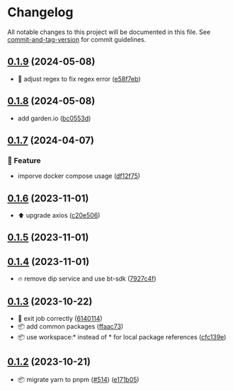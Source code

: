 # Changelog

All notable changes to this project will be documented in this file. See [commit-and-tag-version](https://github.com/absolute-version/commit-and-tag-version) for commit guidelines.

## [0.1.9](https://github.com/demokratie-live/democracy-development/compare/import-plenary-minutes@v0.1.8...import-plenary-minutes@v0.1.9) (2024-05-08)


* 🐛 adjust regex to fix regex error ([e58f7eb](https://github.com/demokratie-live/democracy-development/commit/e58f7eb02dc7d537d7d0883755b8f42c57fed6f1))

## [0.1.8](https://github.com/demokratie-live/democracy-development/compare/import-plenary-minutes@v0.1.7...import-plenary-minutes@v0.1.8) (2024-05-08)


* add garden.io ([bc0553d](https://github.com/demokratie-live/democracy-development/commit/bc0553d2dbae414c2d9f418dc06530bcc2ea82e7))

## [0.1.7](https://github.com/demokratie-live/democracy-development/compare/import-plenary-minutes@v0.1.6...import-plenary-minutes@v0.1.7) (2024-04-07)


### 🚀 Feature

* imporve docker compose usage ([df12f75](https://github.com/demokratie-live/democracy-development/commit/df12f751199dc85ac0ca7d9425d09faf3af836ea))

## [0.1.6](https://github.com/demokratie-live/democracy-development/compare/import-plenary-minutes@v0.1.5...import-plenary-minutes@v0.1.6) (2023-11-01)


* ⬆️ upgrade axios ([c20e506](https://github.com/demokratie-live/democracy-development/commit/c20e5065941172d6b4876b3927167d35d58ba38d))

## [0.1.5](https://github.com/demokratie-live/democracy-development/compare/import-plenary-minutes@v0.1.4...import-plenary-minutes@v0.1.5) (2023-11-01)

## [0.1.4](https://github.com/demokratie-live/democracy-development/compare/import-plenary-minutes@v0.1.3...import-plenary-minutes@v0.1.4) (2023-11-01)


* 🔥 remove dip service and use bt-sdk ([7927c4f](https://github.com/demokratie-live/democracy-development/commit/7927c4f4205ce7bc03e407ac5f36192117166fd2))

## [0.1.3](https://github.com/demokratie-live/democracy-development/compare/import-plenary-minutes@v0.1.2...import-plenary-minutes@v0.1.3) (2023-10-22)


* 🐛 exit job correctly ([6140114](https://github.com/demokratie-live/democracy-development/commit/6140114dcc6b31e5e2525d0cb8fcc684f1e28299))
* 📦️ add common packages ([ffaac73](https://github.com/demokratie-live/democracy-development/commit/ffaac738ab8bd2376bdc6f792c741a51df253002))
* 📦️ use workspace:* instead of * for local package references ([cfc139e](https://github.com/demokratie-live/democracy-development/commit/cfc139e62c56dcd67c363d45227bb7675acb863a))

## [0.1.2](https://github.com/demokratie-live/democracy-development/compare/import-plenary-minutes@v0.1.0...import-plenary-minutes@v0.1.2) (2023-10-21)


* 📦️ migrate yarn to pnpm ([#514](https://github.com/demokratie-live/democracy-development/issues/514)) ([e171b05](https://github.com/demokratie-live/democracy-development/commit/e171b05ac0b007e070c73e804f9322f61c95903b))
